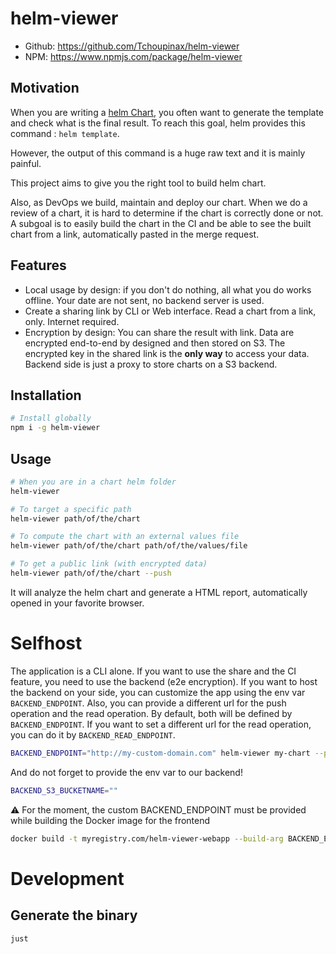 # helm-viewer

- Github: https://github.com/Tchoupinax/helm-viewer
- NPM: https://www.npmjs.com/package/helm-viewer

## Motivation

When you are writing a [helm Chart](https://helm.sh/docs/topics/charts/), you often want to generate the template and check what is the final result. To reach this goal, helm provides this command : `helm template`.

However, the output of this command is a huge raw text and it is mainly painful.

This project aims to give you the right tool to build helm chart.

Also, as DevOps we build, maintain and deploy our chart. When we do a review of a chart, it is hard to determine if the chart is correctly done or not. A subgoal is to easily build the chart in the CI and be able to see the built chart from a link, automatically pasted in the merge request.

## Features

- Local usage by design: if you don't do nothing, all what you do works offline. Your date are not sent, no backend server is used.
- Create a sharing link by CLI or Web interface. Read a chart from a link, only. Internet required.
- Encryption by design: You can share the result with link. Data are encrypted end-to-end by designed and then stored on S3. The encrypted key in the shared link is the **only way** to access your data. Backend side is just a proxy to store charts on a S3 backend.

## Installation

```bash
# Install globally
npm i -g helm-viewer
```

## Usage

```bash
# When you are in a chart helm folder
helm-viewer

# To target a specific path
helm-viewer path/of/the/chart

# To compute the chart with an external values file
helm-viewer path/of/the/chart path/of/the/values/file

# To get a public link (with encrypted data)
helm-viewer path/of/the/chart --push
```

It will analyze the helm chart and generate a HTML report, automatically opened in your favorite browser.

# Selfhost

The application is a CLI alone. If you want to use the share and the CI feature, you need to use the backend (e2e encryption). If you want to host the backend on your side, you can customize the app using the env var `BACKEND_ENDPOINT`.
Also, you can provide a different url for the push operation and the read operation. By default, both will be defined by `BACKEND_ENDPOINT`. If you want to set a different url for the read operation, you can do it by `BACKEND_READ_ENDPOINT`.

```bash
BACKEND_ENDPOINT="http://my-custom-domain.com" helm-viewer my-chart --push
```

And do not forget to provide the env var to our backend!

```bash
BACKEND_S3_BUCKETNAME=""
```

⚠️ For the moment, the custom BACKEND_ENDPOINT must be provided while building the Docker image for the frontend

```bash
docker build -t myregistry.com/helm-viewer-webapp --build-arg BACKEND_ENDPOINT=https://custom.url .
```

# Development
## Generate the binary

```
just
```
